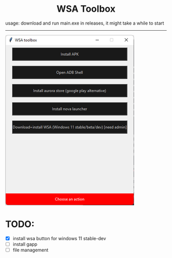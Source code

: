 <div align=center>
<h1>WSA Toolbox</h1>
</div>

usage: download and run main.exe in releases, it might take a while to start


****

![demo](images/scr.png)

# TODO:

- [x] install wsa button for windows 11 stable-dev
- [ ] install gapp
- [ ] file management

